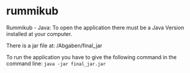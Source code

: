 # rummikub
Rummikub - Java: To open the application there must be a Java Version installed at your computer.

There is a jar file at: /Abgaben/final_jar

To run the application you have to give the following command in the command line:
```java -jar final_jar.jar```
